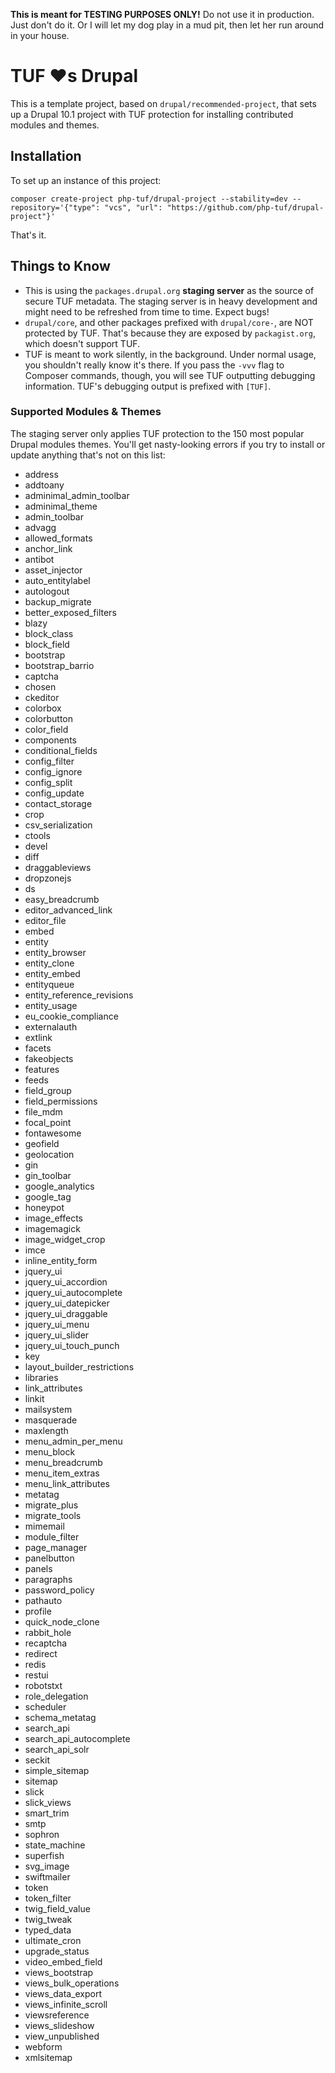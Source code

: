 **This is meant for TESTING PURPOSES ONLY!** Do not use it in production. Just don't do it. Or I will let my dog play in a mud pit, then let her run around in your house.

# TUF ❤️s Drupal

This is a template project, based on `drupal/recommended-project`, that sets up a Drupal 10.1 project with TUF protection for installing contributed modules and themes.

## Installation

To set up an instance of this project:

```
composer create-project php-tuf/drupal-project --stability=dev --repository='{"type": "vcs", "url": "https://github.com/php-tuf/drupal-project"}'
```

That's it.

## Things to Know

* This is using the `packages.drupal.org` **staging server** as the source of secure TUF metadata. The staging server is in heavy development and might need to be refreshed from time to time. Expect bugs!
* `drupal/core`, and other packages prefixed with `drupal/core-`, are NOT protected by TUF. That's because they are exposed by `packagist.org`, which doesn't support TUF.
* TUF is meant to work silently, in the background. Under normal usage, you shouldn't really know it's there. If you pass the `-vvv` flag to Composer commands, though, you will see TUF outputting debugging information. TUF's debugging output is prefixed with `[TUF]`.

### Supported Modules & Themes

The staging server only applies TUF protection to the 150 most popular Drupal modules themes. You'll get nasty-looking errors if you try to install or update anything that's not on this list:

* address
* addtoany
* adminimal_admin_toolbar
* adminimal_theme
* admin_toolbar
* advagg
* allowed_formats
* anchor_link
* antibot
* asset_injector
* auto_entitylabel
* autologout
* backup_migrate
* better_exposed_filters
* blazy
* block_class
* block_field
* bootstrap
* bootstrap_barrio
* captcha
* chosen
* ckeditor
* colorbox
* colorbutton
* color_field
* components
* conditional_fields
* config_filter
* config_ignore
* config_split
* config_update
* contact_storage
* crop
* csv_serialization
* ctools
* devel
* diff
* draggableviews
* dropzonejs
* ds
* easy_breadcrumb
* editor_advanced_link
* editor_file
* embed
* entity
* entity_browser
* entity_clone
* entity_embed
* entityqueue
* entity_reference_revisions
* entity_usage
* eu_cookie_compliance
* externalauth
* extlink
* facets
* fakeobjects
* features
* feeds
* field_group
* field_permissions
* file_mdm
* focal_point
* fontawesome
* geofield
* geolocation
* gin
* gin_toolbar
* google_analytics
* google_tag
* honeypot
* image_effects
* imagemagick
* image_widget_crop
* imce
* inline_entity_form
* jquery_ui
* jquery_ui_accordion
* jquery_ui_autocomplete
* jquery_ui_datepicker
* jquery_ui_draggable
* jquery_ui_menu
* jquery_ui_slider
* jquery_ui_touch_punch
* key
* layout_builder_restrictions
* libraries
* link_attributes
* linkit
* mailsystem
* masquerade
* maxlength
* menu_admin_per_menu
* menu_block
* menu_breadcrumb
* menu_item_extras
* menu_link_attributes
* metatag
* migrate_plus
* migrate_tools
* mimemail
* module_filter
* page_manager
* panelbutton
* panels
* paragraphs
* password_policy
* pathauto
* profile
* quick_node_clone
* rabbit_hole
* recaptcha
* redirect
* redis
* restui
* robotstxt
* role_delegation
* scheduler
* schema_metatag
* search_api
* search_api_autocomplete
* search_api_solr
* seckit
* simple_sitemap
* sitemap
* slick
* slick_views
* smart_trim
* smtp
* sophron
* state_machine
* superfish
* svg_image
* swiftmailer
* token
* token_filter
* twig_field_value
* twig_tweak
* typed_data
* ultimate_cron
* upgrade_status
* video_embed_field
* views_bootstrap
* views_bulk_operations
* views_data_export
* views_infinite_scroll
* viewsreference
* views_slideshow
* view_unpublished
* webform
* xmlsitemap
